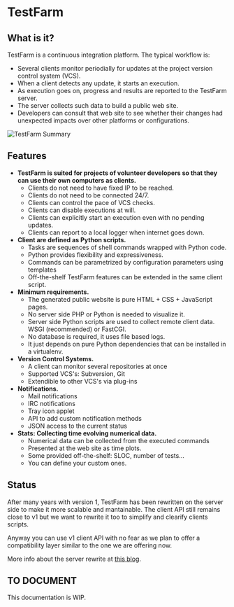TestFarm
========

What is it?
-----------

TestFarm is a continuous integration platform.
The typical workflow is:
* Several clients monitor periodially for updates
  at the project version control system (VCS).
* When a client detects any update, it starts an execution.
* As execution goes on, progress and results are reported to the TestFarm server.
* The server collects such data to build a public web site.
* Developers can consult that web site to see whether
  their changes had unexpected impacts over other platforms or configurations.

![TestFarm Summary](http://canvoki.net/coder/media/images/testfarmserver2-summarypage.png)


Features
--------

* **TestFarm is suited for projects of volunteer developers
  so that they can use their own computers as clients.**
	* Clients do not need to have fixed IP to be reached.
	* Clients do not need to be connected 24/7.
	* Clients can control the pace of VCS checks.
	* Clients can disable executions at will.
	* Clients can explicitly start an execution even with no pending updates.
	* Clients can report to a local logger when internet goes down.
* **Client are defined as Python scripts.**
	* Tasks are sequences of shell commands wrapped with Python code.
	* Python provides flexibility and expressiveness.
	* Commands can be parametrized by configuration parameters using templates
	* Off-the-shelf TestFarm features can be extended in the same client script.
* **Minimum requirements.**
	* The generated public website is pure HTML + CSS + JavaScript pages.
	* No server side PHP or Python is needed to visualize it.
	* Server side Python scripts are used to collect remote client data. WSGI (recommended) or FastCGI.
	* No database is required, it uses file based logs.
	* It just depends on pure Python dependencies that can be installed in a virtualenv.
* **Version Control Systems.**
	* A client can monitor several repositories at once
	* Supported VCS's: Subversion, Git
	* Extendible to other VCS's via plug-ins
* **Notifications.**
	* Mail notifications
	* IRC notifications
	* Tray icon applet
	* API to add custom notification methods
	* JSON access to the current status
* **Stats: Collecting time evolving numerical data.**
	* Numerical data can be collected from the executed commands
	* Presented at the web site as time plots.
	* Some provided off-the-shelf: SLOC, number of tests...
	* You can define your custom ones.

Status
------

After many years with version 1, TestFarm has been rewritten
on the server side to make it more scalable and mantainable.
The client API still remains close to v1 but we want to rewrite 
it too to simplify and clearify clients scripts.

Anyway you can use v1 client API with no fear as we plan to offer
a compatibility layer similar to the one we are offering now.

More info about the server rewrite at [this blog][here].

[here]: http://canvoki.net/coder/blog/2013-03-21-refactoring-the-testfarm-server.html


TO DOCUMENT
-----------

This documentation is WIP.




